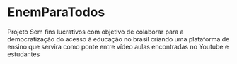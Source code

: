 # EnemParaTodos
Projeto Sem fins lucrativos com objetivo de colaborar para a democratização do acesso à educação no brasil criando uma plataforma de ensino que servira como ponte entre vídeo aulas  encontradas no Youtube e estudantes 
